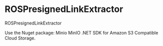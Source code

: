 # ROSPresignedLinkExtractor
ROSPresignedLinkExtractor

Use the Nuget package: Minio
MinIO .NET SDK for Amazon S3 Compatible Cloud Storage.
